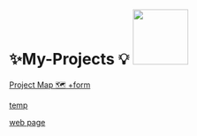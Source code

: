 
# ✨My-Projects 💡 <img src="proj1-removebg-preview.png"  width="100px">


<a href="https://manishdeveloper333.github.io/Projects/form google map.html">Project Map 🗺 +form </a>



<a href="https://manishdeveloper333.github.io/Projects/Javascript project- 6 box onclick.html"> temp </a>

<a href="https://manishdeveloper333.github.io/web-2.html">web page</a>

